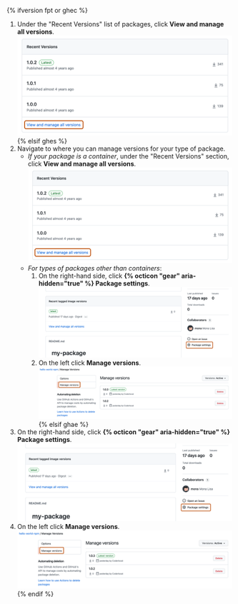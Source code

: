 {% ifversion fpt or ghec %}
1. Under the "Recent Versions" list of packages, click **View and manage all versions**.
   ![Screenshot of a package's "Recent Versions" section. Underneath, the "View and manage all versions" link is highlighted with an orange outline.](/assets/images/help/package-registry/packages-recent-versions-manage-link.png)
{% elsif ghes %}
1. Navigate to where you can manage versions for your type of package.
   - _If your package is a container_, under the "Recent Versions" section, click **View and manage all versions**.
     ![Screenshot of a package's "Recent Versions" section. Underneath, the "View and manage all versions" link is highlighted with an orange outline.](/assets/images/help/package-registry/packages-recent-versions-manage-link.png)
   - _For types of packages other than containers_:
     1. On the right-hand side, click **{% octicon "gear" aria-hidden="true" %} Package settings**.
     ![Screenshot of a package's landing page. In the lower right corner, "Package settings" is highlighted with an orange outline.](/assets/images/help/package-registry/package-settings.png)
     1. On the left click **Manage versions**.
     ![Screenshot of a package's "Manage versions" menu. In the lower right corner, "Manage versions" is highlighted with an orange outline.](/assets/images/help/package-registry/packages-settings-manage-versions-menu.png)
{% elsif ghae %}
1. On the right-hand side, click **{% octicon "gear" aria-hidden="true" %} Package settings**.
   ![Screenshot of a package's landing page. In the lower right corner, "Package settings" is highlighted with an orange outline.](/assets/images/help/package-registry/package-settings.png)
1. On the left click **Manage versions**.
   ![Screenshot of a package's "Manage versions" menu. In the lower right corner, "Manage versions" is highlighted with an orange outline.](/assets/images/help/package-registry/packages-settings-manage-versions-menu.png)
{% endif %}